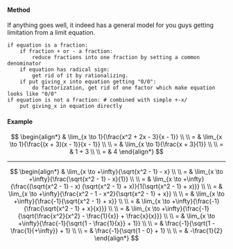 #### Method
If anything goes well, it indeed has a general model for you guys getting limitation from a limit equation.

```
if equation is a fraction:
    if fraction + or - a fraction:
        reduce fractions into one fraction by setting a common denominator
    if equation has radical sign:
        get rid of it by rationalizing.
    if put giving_x into equation getting "0/0":
        do factorization, get rid of one factor which make equation looks like "0/0"
if equation is not a fraction: # combined with simple +-x/
    put giving_x in equation directly
```

#### Example
$$
\begin{align*}
& \lim_{x \to 1}{\frac{x^2 + 2x - 3}{x - 1}}
\\ \\
= & \lim_{x \to 1}{\frac{(x + 3)(x - 1)}{x - 1}}
\\ \\
= & \lim_{x \to 1}{\frac{x + 3}{1}}
\\ \\
= & 1 + 3
\\ \\
= & 4
\end{align*}
$$
___

$$
\begin{align*}
& \lim_{x \to +\infty}{\sqrt{x^2 - 1} - x}
\\ \\
= & \lim_{x \to +\infty}{\frac{\sqrt{x^2 - 1} - x}{1}}
\\ \\
= & \lim_{x \to +\infty}{\frac{(\sqrt{x^2 - 1} - x) (\sqrt{x^2 - 1} + x)}{1(\sqrt{x^2 - 1} + x)}}
\\ \\
= & \lim_{x \to +\infty}{\frac{x^2 - 1 - x^2}{\sqrt{x^2 - 1} + x}}
\\ \\
= & \lim_{x \to +\infty}{\frac{-1}{\sqrt{x^2 - 1} + x}}
\\ \\
= & \lim_{x \to +\infty}{\frac{-1}{\frac{\sqrt{x^2 - 1} + x}{x}}}
\\ \\
= & \lim_{x \to +\infty}{\frac{-1}{\sqrt{\frac{x^2}{x^2} - \frac{1}{x}} + \frac{x}{x}}}
\\ \\
= & \lim_{x \to +\infty}{\frac{-1}{\sqrt{1 - \frac{1}{x}} + 1}}
\\ \\
= & \frac{-1}{\sqrt{1 - \frac{1}{+\infty}} + 1}
\\ \\
= & \frac{-1}{\sqrt{1 - 0} + 1}
\\ \\
= & -\frac{1}{2}
\end{align*}
$$